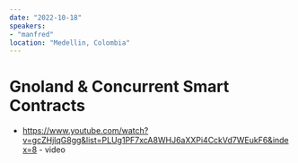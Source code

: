 ```yaml
---
date: "2022-10-18"
speakers:
- "manfred"
location: "Medellin, Colombia"
---
```


# Gnoland & Concurrent Smart Contracts

* https://www.youtube.com/watch?v=gcZHjlqG8gg&list=PLUg1PF7xcA8WHJ6aXXPi4CckVd7WEukF6&index=8 - video